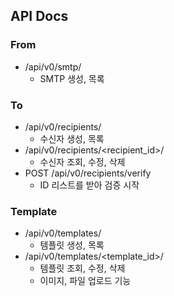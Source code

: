 ## API Docs

### From

- /api/v0/smtp/
  - SMTP 생성, 목록

### To

- /api/v0/recipients/
  - 수신자 생성, 목록
- /api/v0/recipients/<recipient_id>/
  - 수신자 조회, 수정, 삭제
- POST /api/v0/recipients/verify
  - ID 리스트를 받아 검증 시작

### Template

- /api/v0/templates/
  - 템플릿 생성, 목록
- /api/v0/templates/<template_id>/
  - 템플릿 조회, 수정, 삭제
  - 이미지, 파일 업로드 기능
